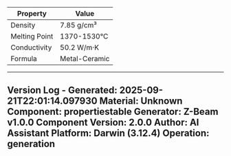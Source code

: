 | Property | Value |
|----------|-------|
| Density | 7.85 g/cm³ |
| Melting Point | 1370-1530°C |
| Conductivity | 50.2 W/m·K |
| Formula | Metal-Ceramic |


---
Version Log - Generated: 2025-09-21T22:01:14.097930
Material: Unknown
Component: propertiestable
Generator: Z-Beam v1.0.0
Component Version: 2.0.0
Author: AI Assistant
Platform: Darwin (3.12.4)
Operation: generation
---